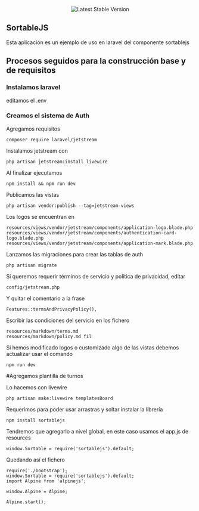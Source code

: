 <p align="center">
<img src="https://img.shields.io/badge/Versión-v1.0.1-green" alt="Latest Stable Version"></a>
</p>

## SortableJS

Esta aplicación es un ejemplo de uso en laravel del componente sortablejs

## Procesos seguidos para la construcción base y de requisitos

### Instalamos laravel
editamos el .env

### Creamos el sistema de Auth
Agregamos requisitos

    composer require laravel/jetstream

Instalamos jetstream con

    php artisan jetstream:install livewire

Al finalizar ejecutamos

    npm install && npm run dev

Publicamos las vistas

    php artisan vendor:publish --tag=jetstream-views

Los logos se encuentran en

    resources/views/vendor/jetstream/components/application-logo.blade.php
    resources/views/vendor/jetstream/components/authentication-card-logo.blade.php
    resources/views/vendor/jetstream/components/application-mark.blade.php

Lanzamos las migraciones para crear las tablas de auth

    php artisan migrate

Si queremos requerir términos de servicio y política de privacidad, editar

    config/jetstream.php

Y quitar el comentario a la frase

    Features::termsAndPrivacyPolicy(),

Escribir las condiciones del servicio en los fichero


    resources/markdown/terms.md
    resources/markdown/policy.md fil


Si hemos modificado logos o customizado algo de las vistas debemos actualizar usar el comando

    npm run dev

#Agregamos plantilla de turnos

Lo hacemos con livewire

    php artisan make:livewire templatesBoard

Requerimos para poder usar arrastras y soltar instalar la librería

    npm install sortablejs

Tendremos que agregarlo a nivel global, en este caso usamos el app.js de resources

    window.Sortable = require('sortablejs').default;

Quedando así el fichero

    require('./bootstrap');
    window.Sortable = require('sortablejs').default;
    import Alpine from 'alpinejs';
    
    window.Alpine = Alpine;
    
    Alpine.start();
